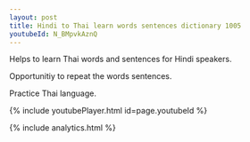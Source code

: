 ```yaml
---
layout: post
title: Hindi to Thai learn words sentences dictionary 1005 
youtubeId: N_BMpvkAznQ
---
```

 
 
Helps to learn Thai words and sentences for Hindi speakers.

Opportunitiy to repeat the words sentences. 

Practice Thai language. 
 
{% include youtubePlayer.html id=page.youtubeId %}
 
 
{% include analytics.html %}